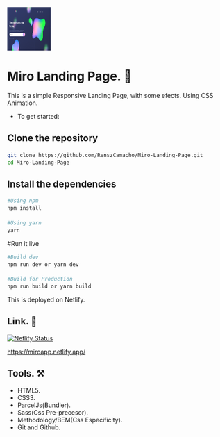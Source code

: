 <img src="./images/imgMd.webp" alt="home-page" style="height: 100px; width:100px;" />

# Miro Landing Page. 🚀

This is a simple Responsive Landing Page, with some efects. Using CSS Animation.

- To get started:

## Clone the repository

```bash
git clone https://github.com/RenszCamacho/Miro-Landing-Page.git
cd Miro-Landing-Page
```

## Install the dependencies

```bash
#Using npm
npm install

#Using yarn
yarn
```

#Run it live

```bash
#Build dev
npm run dev or yarn dev

#Build for Production
npm run build or yarn build
```

This is deployed on Netlify.

## Link. 🔗

[![Netlify Status](https://api.netlify.com/api/v1/badges/f03bff57-5fe8-4273-901c-5f086004d304/deploy-status)](https://app.netlify.com/sites/miroapp/deploys)

https://miroapp.netlify.app/

## Tools. ⚒️

- HTML5.
- CSS3.
- ParcelJs(Bundler).
- Sass(Css Pre-precesor).
- Methodology/BEM(Css Especificity).
- Git and Github.
